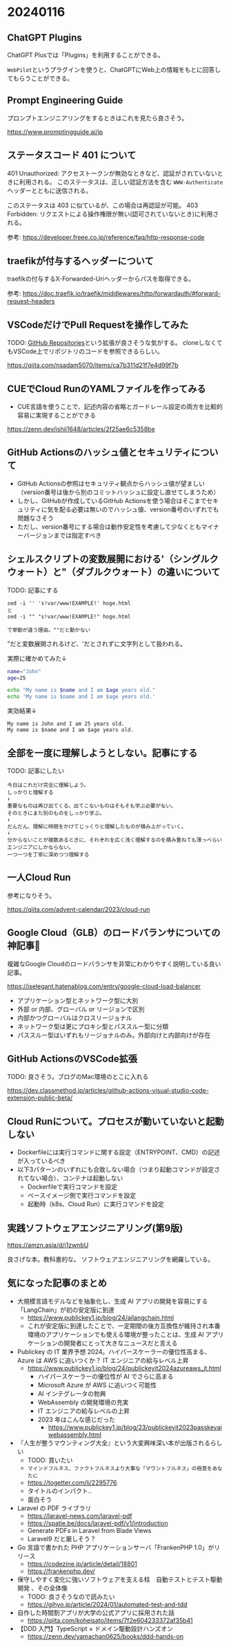 # 20240116

## ChatGPT Plugins

ChatGPT Plusでは「Plugins」を利用することができる。

`WebPilot`というプラグインを使うと、ChatGPTにWeb上の情報をもとに回答してもらうことができる。

## Prompt Engineering Guide

プロンプトエンジニアリングをするときはこれを見たら良さそう。

https://www.promptingguide.ai/jp

## ステータスコード 401 について

401 Unauthorized: アクセストークンが無効なときなど、認証がされていないときに利用される。
このステータスは、正しい認証方法を含む `WWW-Authenticate` ヘッダーとともに送信される。

このステータスは 403 に似ているが、この場合は再認証が可能。
403 Forbidden: リクエストによる操作権限が無い(認可されていないとき)に利用される。

参考: https://developer.freee.co.jp/reference/faq/http-response-code

## traefikが付与するヘッダーについて

traefikの付与するX-Forwarded-Uriヘッダーからパスを取得できる。

参考: https://doc.traefik.io/traefik/middlewares/http/forwardauth/#forward-request-headers

## VSCodeだけでPull Requestを操作してみた

TODO: [GitHub Repositories](https://marketplace.visualstudio.com/items?itemName=github.remotehub)という拡張が良さそうな気がする。
cloneしなくてもVSCode上でリポジトリのコードを参照できるらしい。

https://qiita.com/nsadam5070/items/ca7b311d21f7e4d99f7b


## CUEでCloud RunのYAMLファイルを作ってみる

- CUE言語を使うことで、記述内容の省略とガードレール設定の両方を比較的容易に実現することができる

https://zenn.dev/ishii1648/articles/2f25ae6c5358be


## GitHub Actionsのハッシュ値とセキュリティについて

- GitHub Actionsの参照はセキュリティ観点からハッシュ値が望ましい（version番号は後から別のコミットハッシュに設定し直せてしまうため）
- しかし、GitHubが作成しているGitHub Actionsを使う場合はそこまでセキュリティに気を配る必要は無いのでハッシュ値、version番号のいずれでも問題なさそう
- ただし、version番号にする場合は動作安定性を考慮して少なくともマイナーバージョンまでは指定すべき

## シェルスクリプトの変数展開における'（シングルクウォート）と"（ダブルクウォート）の違いについて

TODO: 記事にする

```
sed -i '' 's!var/www!EXAMPLE!' hoge.html
と
sed -i "" "s!var/www!EXAMPLE!" hoge.html

で挙動が違う理由。""だと動かない
```

"だと変数展開されるけど、'だとされずに文字列として扱われる。

実際に確かめてみた↓

```sh
name="John"
age=25

echo "My name is $name and I am $age years old."
echo 'My name is $name and I am $age years old.'
```

実効結果↓

```
My name is John and I am 25 years old.
My name is $name and I am $age years old.
```

## 全部を一度に理解しようとしない。記事にする

TODO: 記事にしたい

```
今日はこれだけ完全に理解しよう。
しっかりと理解する
↓
重要なものは再び出てくる。出てこないものはそもそも学ぶ必要がない。
そのときにまた別のものをしっかり学ぶ。
↓
だんだん、理解に時間をかけてじっくりと理解したものが積み上がっていく。
↓
分からないことが複数あるときに、それぞれを広く浅く理解するのを積み重ねても薄っぺらいエンジニアにしかならない。
一つ一つを丁寧に深めつつ理解する
```

## 一人Cloud Run

参考になりそう。

https://qiita.com/advent-calendar/2023/cloud-run

## Google Cloud（GLB）のロードバランサについての神記事👼

複雑なGoogle Cloudのロードバランサを非常にわかりやすく説明している良い記事。

https://iselegant.hatenablog.com/entry/google-cloud-load-balancer 

- アプリケーション型とネットワーク型に大別
- 外部 or 内部、グローバル or リージョンで区別
- 内部かつグローバルはクロスリージョナル
- ネットワーク型は更にプロキシ型とパススルー型に分類
- パススルー型はいずれもリージョナルのみ。外部向けと内部向けが存在

## GitHub ActionsのVSCode拡張

TODO: 良さそう。ブログのMac環境のとこに入れる

https://dev.classmethod.jp/articles/github-actions-visual-studio-code-extension-public-beta/

## Cloud Runについて。プロセスが動いていないと起動しない

- Dockerfileには実行コマンドに関する設定（ENTRYPOINT、CMD）の記述が入っているべき
- 以下3パターンのいずれにも合致しない場合（つまり起動コマンドが設定されてない場合）、コンテナは起動しない
  - Dockerfileで実行コマンドを設定
  - ベースイメージ側で実行コマンドを設定
  - 起動時（k8s、Cloud Run）に実行コマンドを設定

## 実践ソフトウェアエンジニアリング(第9版)

https://amzn.asia/d/i1zwnbU

良さげな本。教科書的な。
ソフトウェアエンジニアリングを網羅している。

## 気になった記事のまとめ

- 大規模言語モデルなどを抽象化し、生成 AI アプリの開発を容易にする「LangChain」が初の安定版に到達
  - https://www.publickey1.jp/blog/24/ailangchain.html
  - これが安定版に到達したことで、一定期間の後方互換性が維持され本番環境のアプリケーションでも使える環境が整ったことは、生成 AI アプリケーションの開発者にとって大きなニュースだと言える
- Publickey の IT 業界予想 2024。ハイパースケーラーの優位性高まる、Azure は AWS に追いつくか？ IT エンジニアの給与レベル上昇
  - https://www.publickey1.jp/blog/24/publickeyit2024azureaws_it.html
    - ハイパースケーラーの優位性が AI でさらに高まる
    - Microsoft Azure が AWS に追いつく可能性
    - AI インテグレータの勃興
    - WebAssembly の開発環境の充実
    - IT エンジニアの給与レベルの上昇
    - 2023 年はこんな感じだった
      - https://www.publickey1.jp/blog/23/publickeyit2023passkeyaiwebassembly.html
- 『人生が整うマウンティング大全』という大変興味深い本が出版されるらしい
  - TODO: 買いたい
  - `マインドフルネス、ファクトフルネスより大事な「マウントフルネス」の極意をあなたに`
  - https://togetter.com/li/2295776
  - タイトルのインパクト..
  - 面白そう
- Laravel の PDF ライブラリ
  - https://laravel-news.com/laravel-pdf
  - https://spatie.be/docs/laravel-pdf/v1/introduction
  - Generate PDFs in Laravel from Blade Views
  - Laravel9 だと厳しそう？
- Go 言語で書かれた PHP アプリケーションサーバ「FrankenPHP 1.0」がリリース
  - https://codezine.jp/article/detail/18801
  - https://frankenphp.dev/
- 保守しやすく変化に強いソフトウェアを支える柱　自動テストとテスト駆動開発 ⁠⁠、その全体像
  - TODO: 良さそうなので読みたい
  - https://gihyo.jp/article/2024/01/automated-test-and-tdd
- 自作した時間割アプリが大学の公式アプリに採用された話
  - https://qiita.com/koheisato/items/7f2e604233372af35b41
- 【DDD 入門】TypeScript × ドメイン駆動設計ハンズオン
  - https://zenn.dev/yamachan0625/books/ddd-hands-on